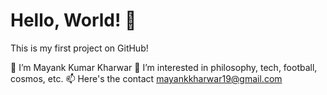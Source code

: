 # Hello, World! 👋

This is my first project on GitHub!

👋 I’m Mayank Kumar Kharwar
👀 I’m interested in philosophy, tech, football, cosmos, etc.
📫 Here's the contact mayankkharwar19@gmail.com
